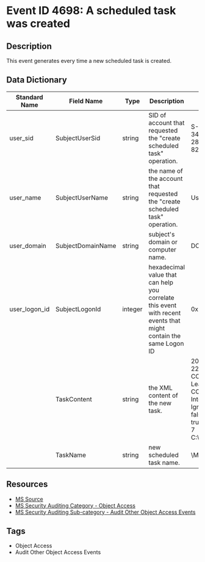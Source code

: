 # Event ID 4698: A scheduled task was created

## Description
This event generates every time a new scheduled task is created.

## Data Dictionary
|Standard Name|Field Name|Type|Description|Sample Value|
|---|---|---|---|---|
|user_sid|SubjectUserSid|string|SID of account that requested the "create scheduled task" operation. |S-1-5-21-3457937927-2839227994-823803824-1104|
|user_name|SubjectUserName|string|the name of the account that requested the "create scheduled task" operation.|UserName|
|user_domain|SubjectDomainName|string|subject's domain or computer name.|DOMAIN|
|user_logon_id|SubjectLogonId|integer|hexadecimal value that can help you correlate this event with recent events that might contain the same Logon ID|0x364eb|
||TaskContent|string|the XML content of the new task.|<?xml version="1.0" encoding="UTF-16"?>   2015-09-22T19:03:06.9258653 CONTOSO\\dadmin     LeastPrivilege CONTOSO\\dadmin InteractiveToken    IgnoreNew true true true false false  true false  true true false false false P3D 7    C:\\Documents\\listener.exe   </Data>|
||TaskName|string|new scheduled task name.|\Microsoft\StartListener|

## Resources
* [MS Source](https://github.com/MicrosoftDocs/windows-itpro-docs/blob/master/windows/security/threat-protection/auditing/event-4698.md)
* [MS Security Auditing Category - Object Access](https://docs.microsoft.com/en-us/windows/security/threat-protection/auditing/advanced-security-audit-policy-settings#object-access)
* [MS Security Auditing Sub-category - Audit Other Object Access Events](https://github.com/MicrosoftDocs/windows-itpro-docs/tree/master/windows/security/threat-protection/auditing/audit-other-object-access-events.md)

## Tags
* Object Access
* Audit Other Object Access Events